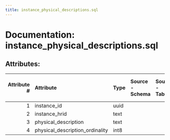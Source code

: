 ```yaml
---
title: instance_physical_descriptions.sql
---
```

# Documentation: instance_physical_descriptions.sql

## Attributes:

|   Attribute # | Attribute                       | Type   | Source - Schema   | Source - Table   | Source - Attribute   | Source - Type   | Source - Multiple values   | Aggregation   | Description   | Notes   |
|--------------:|:--------------------------------|:-------|:------------------|:-----------------|:---------------------|:----------------|:---------------------------|:--------------|:--------------|:--------|
|             1 | instance_id                     | uuid   |                   |                  |                      |                 |                            |               |               |         |
|             2 | instance_hrid                   | text   |                   |                  |                      |                 |                            |               |               |         |
|             3 | physical_description            | text   |                   |                  |                      |                 |                            |               |               |         |
|             4 | physical_description_ordinality | int8   |                   |                  |                      |                 |                            |               |               |         |
